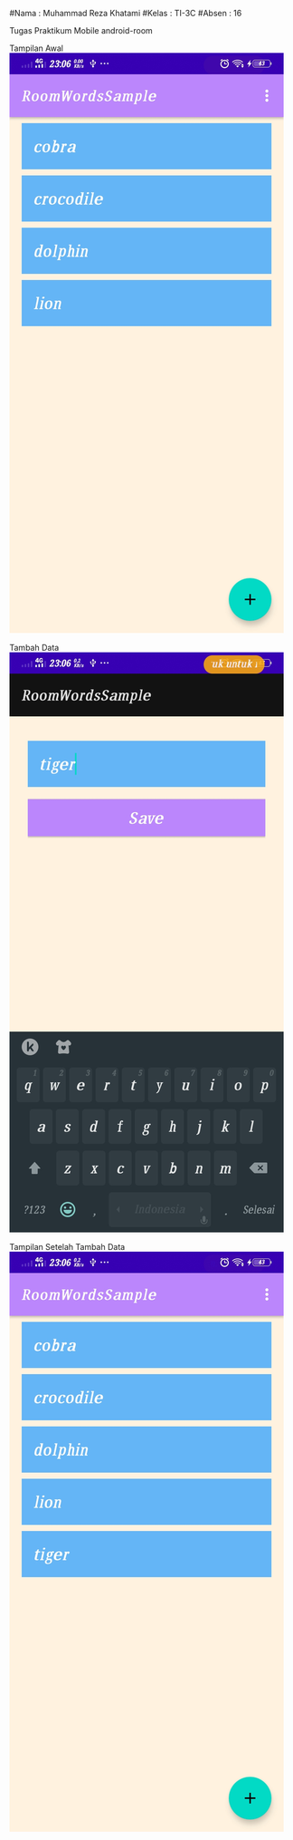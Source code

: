#Nama   : Muhammad Reza Khatami
#Kelas  : TI-3C
#Absen  : 16

Tugas Praktikum Mobile android-room<br />

Tampilan Awal<br />
![sreenshot1](screenshot/img1.jpeg)

Tambah Data<br />
![sreenshot2](screenshot/img2.jpeg)

Tampilan Setelah Tambah Data<br />
![sreenshot3](screenshot/img3.jpeg)